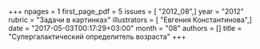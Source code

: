 +++
npages = 1
first_page_pdf = 5
issues = [ "2012_08",]
year = "2012"
rubric = "Задачи в картинках"
illustrators = [ "Евгения Константинова",]
date = "2017-05-03T00:17:29+03:00"
month = "08"
authors = []
title = "Супергалактический определитель возраста"
+++
